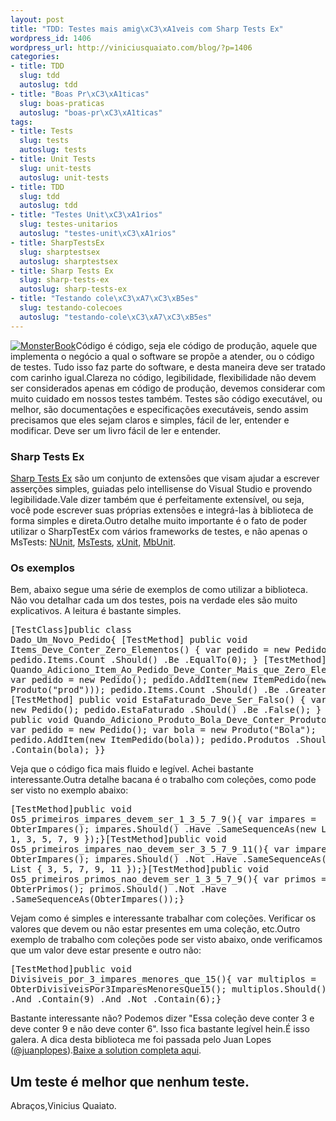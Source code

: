 ```yaml
--- 
layout: post
title: "TDD: Testes mais amig\xC3\xA1veis com Sharp Tests Ex"
wordpress_id: 1406
wordpress_url: http://viniciusquaiato.com/blog/?p=1406
categories: 
- title: TDD
  slug: tdd
  autoslug: tdd
- title: "Boas Pr\xC3\xA1ticas"
  slug: boas-praticas
  autoslug: "boas-pr\xC3\xA1ticas"
tags: 
- title: Tests
  slug: tests
  autoslug: tests
- title: Unit Tests
  slug: unit-tests
  autoslug: unit-tests
- title: TDD
  slug: tdd
  autoslug: tdd
- title: "Testes Unit\xC3\xA1rios"
  slug: testes-unitarios
  autoslug: "testes-unit\xC3\xA1rios"
- title: SharpTestsEx
  slug: sharptestsex
  autoslug: sharptestsex
- title: Sharp Tests Ex
  slug: sharp-tests-ex
  autoslug: sharp-tests-ex
- title: "Testando cole\xC3\xA7\xC3\xB5es"
  slug: testando-colecoes
  autoslug: "testando-cole\xC3\xA7\xC3\xB5es"
---
```

[![](http://viniciusquaiato.com/blog/wp-content/uploads/2010/07/MonsterBook.jpg "MonsterBook")](http://viniciusquaiato.com/blog/wp-content/uploads/2010/07/MonsterBook.jpg)Código é código, seja ele código de produção, aquele que implementa o negócio a qual o software se propõe a atender, ou o código de testes. Tudo isso faz parte do software, e desta maneira deve ser tratado com carinho igual.Clareza no código, legibilidade, flexibilidade não devem ser considerados apenas em código de produção, devemos considerar com muito cuidado em nossos testes também. Testes são código executável, ou melhor, são documentações e especificações executáveis, sendo assim precisamos que eles sejam claros e simples, fácil de ler, entender e modificar. Deve ser um livro fácil de ler e entender.

### Sharp Tests Ex
[Sharp Tests Ex](http://sharptestex.codeplex.com/) são um conjunto de extensões que visam ajudar a escrever asserções simples, guiadas pelo intellisense do Visual Studio e provendo legibilidade.Vale dizer também que é perfeitamente extensível, ou seja, você pode escrever suas próprias extensões e integrá-las à biblioteca de forma simples e direta.Outro detalhe muito importante é o fato de poder utilizar o SharpTestEx com vários frameworks de testes, e não apenas o MsTests: [NUnit](http://www.nunit.org/), [MsTests](http://msdn.microsoft.com/en-us/library/ms243147(VS.80).aspx), [xUnit](http://xunit.codeplex.com/), [MbUnit](http://www.mbunit.com/).

### Os exemplos
Bem, abaixo segue uma série de exemplos de como utilizar a biblioteca. Não vou detalhar cada um dos testes, pois na verdade eles são muito explicativos. A leitura é bastante simples.<pre lang="csharp" line="1">[TestClass]public class Dado_Um_Novo_Pedido{    [TestMethod]    public void Items_Deve_Conter_Zero_Elementos()    {        var pedido = new Pedido();        pedido.Items.Count            .Should()            .Be            .EqualTo(0);    }    [TestMethod]    public void Quando_Adiciono_Item_Ao_Pedido_Deve_Conter_Mais_que_Zero_Elementos()    {        var pedido = new Pedido();        pedido.AddItem(new ItemPedido(new Produto("prod")));        pedido.Items.Count            .Should()            .Be            .GreaterThan(0);    }    [TestMethod]    public void EstaFaturado_Deve_Ser_Falso()    {        var pedido = new Pedido();        pedido.EstaFaturado            .Should()            .Be            .False();    }    [TestMethod]    public void Quando_Adiciono_Produto_Bola_Deve_Conter_Produto_Bola()    {        var pedido = new Pedido();        var bola = new Produto("Bola");        pedido.AddItem(new ItemPedido(bola));        pedido.Produtos            .Should()            .Contain(bola);    }}</pre>Veja que o código fica mais fluido e legível. Achei bastante interessante.Outra detalhe bacana é o trabalho com coleções, como pode ser visto no exemplo abaixo:<pre lang="csharp" line="1">[TestMethod]public void Os5_primeiros_impares_devem_ser_1_3_5_7_9(){    var impares = ObterImpares();    impares.Should()        .Have        .SameSequenceAs(new List<int> { 1, 3, 5, 7, 9 });}[TestMethod]public void Os5_primeiros_impares_nao_devem_ser_3_5_7_9_11(){    var impares = ObterImpares();    impares.Should()        .Not        .Have        .SameSequenceAs(new List<int> { 3, 5, 7, 9, 11 });}[TestMethod]public void Os5_primeiros_primos_nao_devem_ser_1_3_5_7_9(){    var primos = ObterPrimos();    primos.Should()        .Not        .Have        .SameSequenceAs(ObterImpares());}</int></int></pre>Vejam como é simples e interessante trabalhar com coleções. Verificar os valores que devem ou não estar presentes em uma coleção, etc.Outro exemplo de trabalho com coleções pode ser visto abaixo, onde verificamos que um valor deve estar presente e outro não:<pre lang="csharp" line="1">[TestMethod]public void Divisiveis_por_3_impares_menores_que_15(){    var multiplos = ObterDivisiveisPor3ImparesMenoresQue15();    multiplos.Should()        .Contain(3)        .And        .Contain(9)        .And        .Not        .Contain(6);}</pre>Bastante interessante não? Podemos dizer "Essa coleção deve conter 3 e deve conter 9 e não deve conter 6". Isso fica bastante legível hein.É isso galera. A dica desta biblioteca me foi passada pelo Juan Lopes ([@juanplopes](http://twitter.com/juanplopes)).[Baixe a solution completa aqui](http://viniciusquaiato.com/files/codesamples/TDD/TDDWithSharpTestsEx.zip).

## Um teste é melhor que nenhum teste.
Abraços,Vinicius Quaiato.
